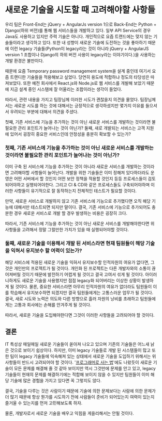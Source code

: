 # 새로운 기술을 시도할 때 고려해야할 사항들

우리 팀은 Front-End는 jQuery + AngularJs version 1으로 Back-End는 Python + Django(하위 버전)를 통해 웹 서비스들을 개발하고 있다. 일부 API Service의 경우 Java도 사용하고 있지만 주력 기술은 아니다.
개인적으로 요즘 트랜드에는 맞지 않는 기술들이라고 생각하고 있다. 또한 내 성향이 새로운 기술에 도전하는 것을 좋아하기 때문에 이런 legacy 기술들(Python이 legacy라는 것이 아니라 jQuery + AngularJS version 1 조합이나 Django의 하위 버전 사용이 legacy라는 이야기이다.)을 사용하는 개발 환경은 불만이다.

때문에 요즘 Temporary password management system을 설계 중인데 여기서 요즘 트랜디한 기술들을 적용해보고 싶었다. 당연히 용도에 적합하냐 정도의 타당성은 따져보았다. 또한 예전 회사에서 React.js와 Node.js로 웹 서비스를 개발해 보았기 때문에 지금 설계 중인 시스템에 잘 어울리는 조합이라는 생각이 들었다.

따라서, 관련 내용을 가지고 팀장님께 이러한 시도가 괜찮을지 의견을 물었다. 팀장님께서는 새로운 시도를 하는 것에 대해서는 긍정적으로 생각하셨지만 몇가지 이유를 들으셔서 우려되는 부분에 대해서 의견을 주셨다.

첫째, 기존 서비스에 기능을 추가하는 것이 아닌 새로운 서비스를 개발하는 것이라면 불필요한 관리 포인트가 늘어나는 것이 아닌가?
둘째, 새로 개발되는 서비스는 고객 지원에 있어서 굉장히 중요한 서비스인데 안정성을 충분히 확보할 수 있는가?

### 첫째, 기존 서비스에 기능을 추가하는 것이 아닌 새로운 서비스를 개발하는 것이라면 불필요한 관리 포인트가 늘어나는 것이 아닌가?

이미 구축 된 서비스에 기능을 추가하는 것이 아니라 새로운 서비스를 개발하는 것이라면 고려해야할 사항들이 늘어난다.
개발을 위한 기술들은 이미 정해져 있다하더라도 운영은 어떤 서버에서 할 것인지 어떤 보안 정책을 적용할 것인지 등등 프로세스들이 검토되어야하고 실행되어야한다. 그리고 CI & CD와 같은 프로세스들도 구축되어야하며 이러한 사항들이 유기적으로 잘 동작하는지 전체적인 테스트가 필요할 것이다.

만약, 새로운 서비스로 개발하지 않고 기존 서비스에 기능으로 추가했다면 오직 해당 기능에 대해서만 테스트되면 되지만 말이다.
결국, 기존 서비스에 기능으로 추가되어도 충분한 경우 새로운 서비스로 개발 할 경우 발생하는 비용은 굉장히 크다.

따라서, 기존 서비스에 기능을 추가하는 것이 아닌 새로운 서비스를 개발해야한다면 위 사항들을 고려해서 정말 그럴만한 가치가 있을 때 실행되어야할 것이다.

### 둘째, 새로운 기술을 이용해서 개발 된 서비스라면 현재 팀원들이 해당 기술을 익혀서 유지보수 할 여력이 있는가?

해당 서비스에 적용된 새로운 기술을 익혀서 유지보수할 인적자원의 여유가 없다면, 그것은 개인만의 프로젝트가 될 것이다. 개인화 된 프로젝트는 다른 개발자와의 소통이 끊어져버릴 것이기 때문에 발전하기 어렵게 될 것이고 결국 고여서 섞게 될 것이다. 아이러니하게도 새로운 기술을 사용했지만 점점 legacy화 되어버리는 이상한 상황이 발생하게 될 것이다.
물론, 중요한 서비스라면 아무리 인적자원의 여유가 없더라도 팀원들이 이를 학습해서 유지보수하면 되겠지만 결국 팀원들에게는 고통스러운 업무가 될 것이다.  
결국, 새로 시도와 노력은 의도와 다른 방향으로 흘러 자원의 낭비를 초래하고 팀원들에게는 고통과 회사에는 손해를 안겨주게 될 것이다.

따라서, 새로운 기술을 도입해야한다면 그것이 이러한 사항들을 고려되어야 할 것이다.  

## 결론

IT 특성상 매일매일 새로운 기술들이 쏟아져 나오고 있으며 기존의 기술들은 어느새 낡은 것으로 보이기 쉽상이다. 하지만, 이미 legacy 기술들로 개발 된 시스템들이 많고 또한 팀이 legacy 기술들에 익숙해져 있는 상태에서 새로운 기술을 도입하기 위해서는 위 사항들이 반드시 고려되어야 할 것이다. '[프로그래머로 사는 법](http://www.hanbit.co.kr/store/books/look.php?p_code=B6104154358)'에도 나왔듯이 새로운 기술이 모든 문제를 해결해 줄 것 같아 보이지만 역시 그것만에 문제를 안고 있고, legacy 기술들이 현재의 문제를 해결하기에는 적합해 보이지 않을 수 있지만 팀원들이 이미 해당 기술에 많은 경험을 가지고 있다면 꼭 그렇지도 않다.

결국, 기술을 다루는 것은 사람이기 때문에 기술에 의한 문제보다는 사람에 의한 문제가 더 많기 때문에 항상 뭔가를 시도하기 전에 사람들이 준비가 되어있는지 여력이 있는지 즐거울 수 있는지를 먼저 고민해보도록 하자.

물론, 개발자로서 새로운 기술을 배우고 익힘을 게을리해서는 안될 것이다.
